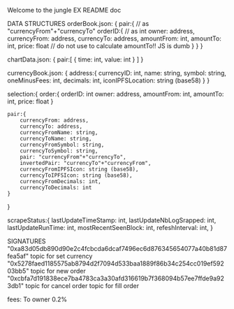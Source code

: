 Welcome to the jungle EX README doc


DATA STRUCTURES
orderBook.json: {
    pair:{                          // as "currencyFrom"+"currencyTo"
        orderID:{                   // as int
            owner: address,
            currencyFrom: address,
            currencyTo: address,
            amountFrom: int,
            amountTo: int,
            price: float            // do not use to calculate amountTo!! JS is dumb
        }
    }
}

chartData.json: {
    pair:[
        { 
            time: int,
            value: int 
        }
    ]
}

currencyBook.json: {
    address:{ 
        currencyID: int,
        name: string,
        symbol: string,
        oneMinusFees: int,
        decimals: int,
        iconIPFSLocation: string (base58)
    }
}


selection:{
    order:{
        orderID: int
        owner: address,
        amountFrom: int,
        amountTo: int,
        price: float
    }

    pair:{
        currencyFrom: address,
        currencyTo: address,
        currencyFromName: string,
        currencyToName: string,
        currencyFromSymbol: string,
        currencyToSymbol: string,
        pair: "currencyFrom"+"currencyTo",
        invertedPair: "currencyTo"+"currencyFrom",
        currencyFromIPFSIcon: string (base58),
        currencyToIPFSIcon: string (base58),
        currencyFromDecimals: int,
        currencyToDecimals: int
    }
}


scrapeStatus:{
    lastUpdateTimeStamp: int,
    lastUpdateNbLogSrapped: int,
    lastUpdateRunTime: int,
    mostRecentSeenBlock: int,
    refeshInterval: int,
}







SIGNATURES
"0xa83d05db890d90e2c4fcbcda6dcaf7496ec6d876345654077a40b81d87fea5af" topic for set currency
"0x5278faed1185575ab8794d2f7094d533baa1889f86b34c254cc019ef59203bb5" topic for new order
"0xcbfa7d191838ece7ba4783ca3a30afd316619b7f368094b57ee7ffde9a923db1" topic for cancel order
 topic for fill order



fees:
To owner 0.2%


